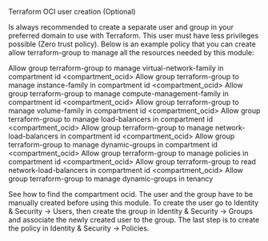 Terraform OCI user creation (Optional)

Is always recommended to create a separate user and group in your preferred domain to use with Terraform. This user must have less privileges possible (Zero trust policy). Below is an example policy that you can create allow terraform-group to manage all the resources needed by this module:

Allow group terraform-group to manage virtual-network-family  in compartment id <compartment_ocid>
Allow group terraform-group to manage instance-family  in compartment id <compartment_ocid>
Allow group terraform-group to manage compute-management-family  in compartment id <compartment_ocid>
Allow group terraform-group to manage volume-family  in compartment id <compartment_ocid>
Allow group terraform-group to manage load-balancers  in compartment id <compartment_ocid>
Allow group terraform-group to manage network-load-balancers  in compartment id <compartment_ocid>
Allow group terraform-group to manage dynamic-groups in compartment id <compartment_ocid>
Allow group terraform-group to manage policies in compartment id <compartment_ocid>
Allow group terraform-group to read network-load-balancers  in compartment id <compartment_ocid>
Allow group terraform-group to manage dynamic-groups in tenancy

See how to find the compartment ocid. The user and the group have to be manually created before using this module. To create the user go to Identity & Security -> Users, then create the group in Identity & Security -> Groups and associate the newly created user to the group. The last step is to create the policy in Identity & Security -> Policies.

